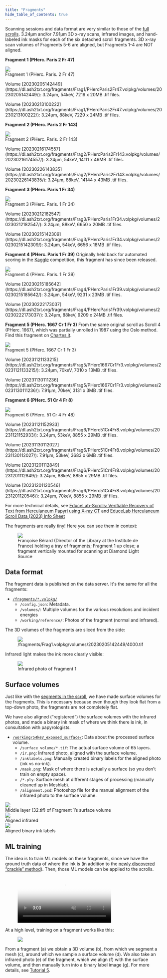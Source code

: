 ```yaml
---
title: "Fragments"
hide_table_of_contents: true
---
```


<head>
  <html data-theme="dark" />

  <meta
    name="description"
    content="A $1,000,000+ machine learning and computer vision competition"
  />

  <meta property="og:type" content="website" />
  <meta property="og:url" content="https://scrollprize.org" />
  <meta property="og:title" content="Vesuvius Challenge" />
  <meta
    property="og:description"
    content="A $1,000,000+ machine learning and computer vision competition"
  />
  <meta
    property="og:image"
    content="https://scrollprize.org/img/social/opengraph.jpg"
  />

  <meta property="twitter:card" content="summary_large_image" />
  <meta property="twitter:url" content="https://scrollprize.org" />
  <meta property="twitter:title" content="Vesuvius Challenge" />
  <meta
    property="twitter:description"
    content="A $1,000,000+ machine learning and computer vision competition"
  />
  <meta
    property="twitter:image"
    content="https://scrollprize.org/img/social/opengraph.jpg"
  />
</head>

Scanning sessions and data format are very similar to those of the [full scrolls](data_scrolls). 3.24µm and/or 7.91µm 3D x-ray scans, infrared images, and hand-labeled ink masks for each of the six detached scroll fragments. 3D x-ray scan volumes of Fragments 5-6 are aligned, but Fragments 1-4 are NOT aligned.

**Fragment 1 (PHerc. Paris 2 Fr 47)**
<div className="flex flex-wrap mb-4">
  <div className="w-[45%] mb-2 mr-2 max-w-[200px]"><img src="/img/data/fr1.webp" className="w-[100%]"/><figcaption className="mt-[-6px]">Fragment 1 (PHerc. Paris. 2 Fr 47)</figcaption></div>
</div>
<p>Volume [20230205142449](https://dl.ash2txt.org/fragments/Frag1/PHercParis2Fr47.volpkg/volumes/20230205142449/): 3.24µm, 54keV, 7219 x 20MB .tif files.</p>
<p>Volume [20230213100222](https://dl.ash2txt.org/fragments/Frag1/PHercParis2Fr47.volpkg/volumes/20230213100222/): 3.24µm, 88keV, 7229 x 24MB .tif files.</p>

**Fragment 2 (PHerc. Paris 2 Fr 143)**
<div className="flex flex-wrap mb-4">
  <div className="w-[45%] mb-2 mr-2 max-w-[200px]"><img src="/img/data/fr2.webp" className="w-[100%]"/><figcaption className="mt-[-6px]">Fragment 2 (PHerc. Paris. 2 Fr 143)</figcaption></div>
</div>
<p>Volume [20230216174557](https://dl.ash2txt.org/fragments/Frag2/PHercParis2Fr143.volpkg/volumes/20230216174557/): 3.24µm, 54keV, 14111 x 46MB .tif files.</p>
<p>Volume [20230226143835](https://dl.ash2txt.org/fragments/Frag2/PHercParis2Fr143.volpkg/volumes/20230226143835/): 3.24µm, 88keV, 14144 x 43MB .tif files.</p>


**Fragment 3 (PHerc. Paris 1 Fr 34)**
<div className="flex flex-wrap mb-4">
  <div className="w-[45%] mb-2 mr-2 max-w-[220px]"><img src="/img/data/fr3.webp" className="w-[100%]"/><figcaption className="mt-[-6px]">Fragment 3 (PHerc. Paris. 1 Fr 34)</figcaption></div>
</div>
<p>Volume [20230212182547](https://dl.ash2txt.org/fragments/Frag3/PHercParis1Fr34.volpkg/volumes/20230212182547/): 3.24µm, 88keV, 6650 x 20MB .tif files.</p>
<p>Volume [20230215142309](https://dl.ash2txt.org/fragments/Frag3/PHercParis1Fr34.volpkg/volumes/20230215142309/): 3.24µm, 54keV, 6656 x 18MB .tif files.</p>

**Fragment 4 (PHerc. Paris 1 Fr 39)**
Originally held back for automated scoring in the [Kaggle](https://kaggle.com/competitions/vesuvius-challenge-ink-detection/) competition, this fragment has since been released.
<div className="flex flex-wrap mb-4">
  <div className="w-[45%] mb-2 mr-2 max-w-[170px]"><img src="/img/data/fr4.webp" className="w-[100%]"/><figcaption className="mt-[-6px]">Fragment 4 (PHerc. Paris. 1 Fr 39)</figcaption></div>
</div>
<p>Volume [20230215185642](https://dl.ash2txt.org/fragments/Frag4/PHercParis1Fr39.volpkg/volumes/20230215185642/): 3.24µm, 54keV, 9231 x 23MB .tif files.</p>
<p>Volume [20230222173037](https://dl.ash2txt.org/fragments/Frag4/PHercParis1Fr39.volpkg/volumes/20230222173037/): 3.24µm, 88keV, 9209 x 24MB .tif files.</p>

**Fragment 5 (PHerc. 1667 Cr 1 Fr 3)**
From the same original scroll as Scroll 4 (PHerc. 1667), which was partially unrolled in 1987 using the Oslo method. Find this fragment on [Chartes.it](https://www.chartes.it/index.php?r=document/view&id=1691).
<div className="flex flex-wrap mb-4">
  <div className="w-[45%] mb-2 mr-2 max-w-[300px]"><img src="/img/data/fr5-2.webp" className="w-[100%]"/><figcaption className="mt-[-6px]">Fragment 5 (PHerc. 1667 Cr 1 Fr 3)</figcaption></div>
</div>
<p>Volume [20231121133215](https://dl.ash2txt.org/fragments/Frag5/PHerc1667Cr1Fr3.volpkg/volumes/20231121133215/): 3.24µm, 70keV, 7010 x 13MB .tif files.</p>
<p>Volume [20231130111236](https://dl.ash2txt.org/fragments/Frag5/PHerc1667Cr1Fr3.volpkg/volumes/20231130111236/): 7.91µm, 70keV, 3131 x 3MB .tif files.</p>

**Fragment 6 (PHerc. 51 Cr 4 Fr 8)**
<div className="flex flex-wrap mb-4">
  <div className="w-[45%] mb-2 mr-2 max-w-[325px]"><img src="/img/data/fr6-2.webp" className="w-[100%]"/><figcaption className="mt-[-6px]">Fragment 6 (PHerc. 51 Cr 4 Fr 48)</figcaption></div>
</div>
<p>Volume [20231121152933](https://dl.ash2txt.org/fragments/Frag6/PHerc51Cr4Fr8.volpkg/volumes/20231121152933/): 3.24µm, 53keV, 8855 x 29MB .tif files.</p>
<p>Volume [20231130112027](https://dl.ash2txt.org/fragments/Frag6/PHerc51Cr4Fr8.volpkg/volumes/20231130112027/): 7.91µm, 53keV, 3683 x 6MB .tif files.</p>
<p>Volume [20231201112849](https://dl.ash2txt.org/fragments/Frag6/PHerc51Cr4Fr8.volpkg/volumes/20231201112849/): 3.24µm, 88keV, 8855 x 29MB .tif files.</p>
<p>Volume [20231201120546](https://dl.ash2txt.org/fragments/Frag6/PHerc51Cr4Fr8.volpkg/volumes/20231201120546/): 3.24µm, 70keV, 8855 x 29MB .tif files.</p>

For more technical details, see [EduceLab-Scrolls: Verifiable Recovery of Text from Herculaneum Papyri using X-ray CT](https://arxiv.org/abs/2304.02084) and [EduceLab Herculaneum Scroll Data (2023) Info Sheet](https://drive.google.com/file/d/1I6JNrR6A9pMdANbn6uAuXbcDNwjk8qZ2/view?usp=sharing)

The fragments are really tiny! Here you can see them in context:

<figure>
  <img src="/img/data/francoise.webp"/>
  <figcaption className="mt-0">Françoise Bérard (Director of the Library at the Institute de France) holding a tray of fragments; Fragment 1 up close; a fragment vertically mounted for scanning at Diamond Light Source</figcaption>
</figure>

## Data format

The fragment data is published on the data server. It's the same for all the fragments:

* [`/fragments/*.volpkg/`](https://dl.ash2txt.org/fragments/Frag1/PHercParis2Fr47.volpkg/)
    * `/config.json`: Metadata.
    * `/volumes/`: Multiple volumes for the various resolutions and incident energies
    * `/working/reference/`: Photos of the fragment (normal and infrared).

The 3D volumes of the fragments are sliced from the side:

<figure>
  <img src="/img/data/4000.webp"/>
  <figcaption className="mt-0">/fragments/Frag1.volpkg/volumes/20230205142449/4000.tif</figcaption>
</figure>

Infrared light makes the ink more clearly visible:

<figure className="max-w-[600px]">
  <img src="/img/data/unaligned-ir.webp"/>
  <figcaption className="mt-0">Infrared photo of Fragment 1</figcaption>
</figure>

## Surface volumes

Just like with the [segments in the scroll](data_segments), we have made surface volumes for the fragments. This is necessary because even though they look flat from a top-down photo, the fragments are not completely flat.

We have also aligned (“registered”) the surface volumes with the infrared photos, and made a binary ink mask of where we think there is ink, in consultation with papyrologists.

* [`/working/54keV_exposed_surface/`](https://dl.ash2txt.org/fragments/Frag1/PHercParis2Fr47.volpkg/working/54keV_exposed_surface/): Data about the processed surface volume.
  * `/surface_volume/*.tif`: The actual surface volume of 65 layers.
  * `/ir.png`: Infrared photo, aligned with the surface volume.
  * `/inklabels.png`: Manually created binary labels for the aligned photo (ink vs no-ink).
  * `/mask.png`: Mask of where there is actually a surface (so you don't train on empty space).
  * `/*.ply`: Surface mesh at different stages of processing (manually cleaned up in Meshlab).
  * `/alignment.psd`: Photoshop file for the manual alignment of the infrared photo to the surface volume.

<div className="flex flex-wrap">
  <div className="sm:w-[30%] mb-2 mr-2" style={{ maxWidth: "calc(33% - 8px)" }}><img src="/img/data/surface32-fr1.webp" className="w-[100%]"/><figcaption className="mt-[-6px]">Middle layer (32.tif) of Fragment 1’s surface volume</figcaption></div>
  <div className="sm:w-[30%] mb-2 mr-2" style={{ maxWidth: "calc(33% - 8px)" }}><img src="/img/data/ir-fr1.webp" className="w-[100%]"/><figcaption className="mt-[-6px]">Aligned infrared</figcaption></div>
  <div className="sm:w-[30%] mb-2 mr-2" style={{ maxWidth: "calc(33% - 8px)" }}><img src="/img/data/inklabels-fr1.webp" className="w-[100%]"/><figcaption className="mt-[-6px]">Aligned binary ink labels</figcaption></div>
</div>

## ML training

The idea is to train ML models on these fragments, since we have the ground truth data of where the ink is (in addition to the [newly discovered “crackle” method](firstletters)). Then, those ML models can be applied to the scrolls.

<figure>
  <video autoPlay playsInline loop muted className="w-[100%] " poster="/img/tutorials/ink-training-anim3-dark.webp">
    <source src="/img/tutorials/ink-training-anim3-dark.webm" type="video/webm"/>
    <source src="/img/tutorials/ink-training-anim3-dark.webm" type="video/mp4"/>
  </video>
</figure>

At a high level, training on a fragment works like this:

<figure className="">
  <img src="/img/tutorials/ml-overview-alpha.webp" />
</figure>

From a fragment (a) we obtain a 3D volume (b), from which we segment a mesh (c), around which we sample a surface volume (d). We also take an infrared photo (e) of the fragment, which we align (f) with the surface volume, and then manually turn into a binary label image (g). For more details, see [Tutorial 5](tutorial5).
